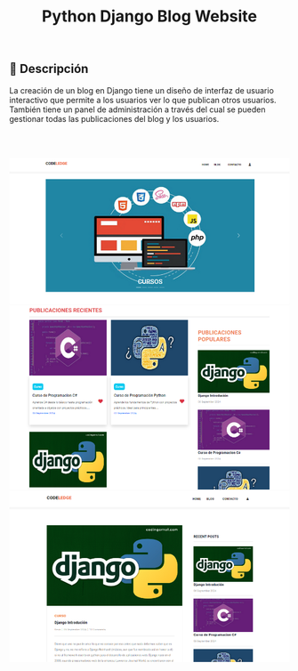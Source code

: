 <div align="center">

  <h1 align="center">Python Django Blog Website</h1>

</div>

<br />

## 📃 Descripción

La creación de un blog en Django tiene un diseño de interfaz de usuario interactivo que permite a los usuarios ver lo que publican otros usuarios. También tiene un panel de administración a través del cual se pueden gestionar todas las publicaciones del blog y los usuarios.

<br>
<br>

![1](PREVIEW/img_1.png)
![2](PREVIEW/img_2.png)
![3](PREVIEW/img_3.png)
<br>


